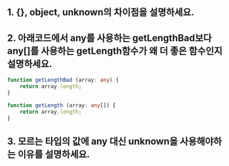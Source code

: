 ## 1. {}, object, unknown의 차이점을 설명하세요.

## 2. 아래코드에서 any를 사용하는 getLengthBad보다 any[]를 사용하는 getLength함수가 왜 더 좋은 함수인지 설명하세요.

```ts
function getLengthBad (array: any) {
    return array.length;
}

function getLength (array: any[]) {
    return array.length;
}
```

## 3. 모르는 타입의 값에 any 대신 unknown을 사용해야하는 이유를 설명하세요.